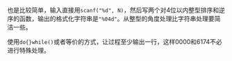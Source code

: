 也是比较简单，输入直接用`scanf("%d", N)`，然后写两个对4位以内整型排序和逆序的函数，输出的格式化字符串是`"%04d"`。从整型的角度处理比字符串处理要简洁一些。

使用`do{}while()`或者等价的方式，让过程至少输出一行，这样0000和6174不必进行特殊处理。

